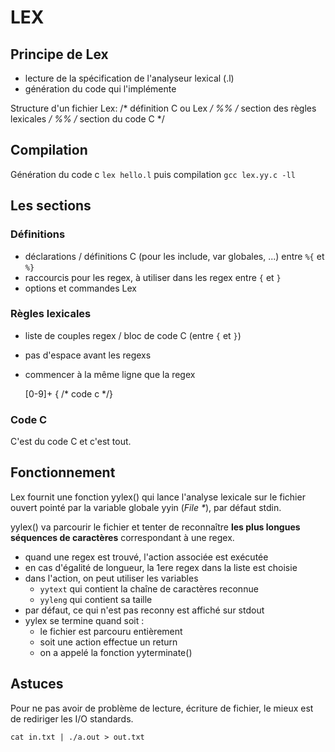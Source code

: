 # LEX

## Principe de Lex

* lecture de la spécification de l'analyseur lexical (.l)
* génération du code qui l'implémente

Structure d'un fichier Lex:
	/* définition C ou Lex */
	%%
	/* section des règles lexicales */
	%%
	/* section du code C */

## Compilation

Génération du code c `lex hello.l` puis compilation `gcc lex.yy.c -ll`

## Les sections

### Définitions

* déclarations / définitions C (pour les include, var globales, ...) entre `%{` et `%}`
* raccourcis pour les regex, à utiliser dans les regex entre `{` et `}`
* options et commandes Lex

### Règles lexicales

* liste de couples regex / bloc de code C (entre `{` et `}`)
* pas d'espace avant les regexs
* commencer à la même ligne que la regex

	[0-9]+ { /* code c */}

### Code C

C'est du code C et c'est tout.

## Fonctionnement

Lex fournit une fonction yylex() qui lance l'analyse lexicale sur le fichier ouvert pointé par la variable globale yyin (_File *_), par défaut stdin.

yylex() va parcourir le fichier et tenter de reconnaître **les plus longues séquences de caractères** correspondant à une regex.
* quand une regex est trouvé, l'action associée est exécutée
* en cas d'égalité de longueur, la 1ere regex dans la liste est choisie
* dans l'action, on peut utiliser les variables
	* `yytext` qui contient la chaîne de caractères reconnue
	* `yyleng` qui contient sa taille
* par défaut, ce qui n'est pas reconny est affiché sur stdout
* yylex se termine quand soit :
	* le fichier est parcouru entièrement
	* soit une action effectue un return
	* on a appelé la fonction yyterminate()

## Astuces

Pour ne pas avoir de problème de lecture, écriture de fichier, le mieux est de rediriger les I/O standards.

	cat in.txt | ./a.out > out.txt